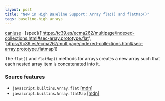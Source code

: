 ```yaml
---
layout: post
title: "New in High Baseline Support: Array flat() and flatMap()"
tags: baseline-high arrays
---
```


[caniuse](https://caniuse.com/?search=array-flat) · [spec](['https://tc39.es/ecma262/multipage/indexed-collections.html#sec-array.prototype.flat', 'https://tc39.es/ecma262/multipage/indexed-collections.html#sec-array.prototype.flatmap'])

The `flat()` and `flatMap()` methods for arrays creates a new array such that each nested array item is concatenated into it.

### Source features

- ``javascript.builtins.Array.flat`` [[mdn]](https://developer.mozilla.org/en-US/search?q=javascript.builtins.Array.flat)
- ``javascript.builtins.Array.flatMap`` [[mdn]](https://developer.mozilla.org/en-US/search?q=javascript.builtins.Array.flatMap)

